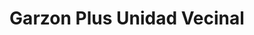 ---
title: "Garzon Plus Unidad Vecinal"
url: /san-cristobal-sector-la-concordia/garzon-plus-unidad-vecinal/
shop: Supermarkt
---
